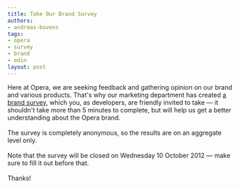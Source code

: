 ```yaml
---
title: Take Our Brand Survey
authors:
- andreas-bovens
tags:
- opera
- survey
- brand
- odin
layout: post
---
```

Here at Opera, we are seeking feedback and gathering opinion on our brand and various products. That&#39;s why our marketing department has created <a href="http://fluidsurveys.com/s/externalbrandsurvey2012/">a brand survey</a>, which you, as developers, are friendly invited to take — it shouldn&#39;t take more than 5 minutes to complete, but will help us get a better understanding about the Opera brand.<br/><br/>The survey is completely anonymous, so the results are on an aggregate level only.<br/> <br/>Note that the survey will be closed on Wednesday 10 October 2012 — make sure to fill it out before that. <br/><br/>Thanks!
